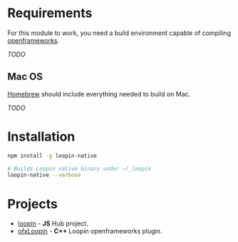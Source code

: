 # Requirements

For this module to work, you need a build environment capable of compiling
[openframeworks](http://openframeworks.cc/).

*TODO*

## Mac OS

[Homebrew](http://brew.sh/) should include everything needed to build on Mac.

*TODO*

# Installation

``` sh
npm install -g loopin-native

# Builds Loopin native binary under ~/_loopin
loopin-native --verbose
```

# Projects
* [loopin](https://github.com/koopero/loopin#README) - **JS** Hub project.
* [ofxLoopin](https://github.com/koopero/ofxLoopin#README) - **C++** Loopin openframeworks plugin.
